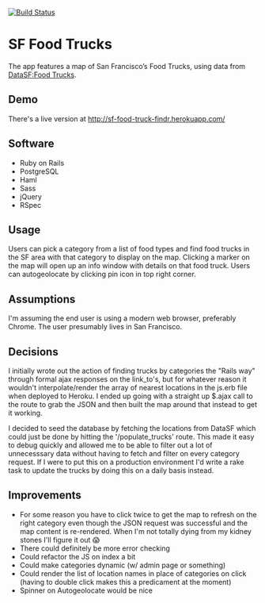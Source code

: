 [![Build Status](https://travis-ci.org/albab/sf-food-truck-finder.svg?branch=master)](https://travis-ci.org/albab/sf-food-truck-finder)
# SF Food Trucks
The app features a map of San Francisco’s Food Trucks, using data from [DataSF:Food Trucks](https://data.sfgov.org/Permitting/Mobile-Food-Facility-Permit/rqzj-sfat). 

## Demo
There's a live version at http://sf-food-truck-findr.herokuapp.com/

## Software
* Ruby on Rails
* PostgreSQL
* Haml
* Sass
* jQuery
* RSpec 

## Usage
Users can pick a category from a list of food types and find food trucks in the SF area with that category to display on the map. Clicking a marker on the map will open up an info window with details on that food truck. Users can autogeolocate by clicking pin icon in top right corner. 

## Assumptions
I'm assuming the end user is using a modern web browser, preferably Chrome. The user presumably lives in San Francisco.

## Decisions
I initially wrote out the action of finding trucks by categories the "Rails way" through formal ajax responses on the link_to's, but for whatever reason it wouldn't interpolate/render the array of nearest locations in the js.erb file when deployed to Heroku. I ended up going with a straight up $.ajax call to the route to grab the JSON and then built the map around that instead to get it working. 

I decided to seed the database by fetching the locations from DataSF which could just be done by hitting the '/populate_trucks' route. This made it easy to debug quickly and allowed me to be able to filter out a lot of unnecesssary data without having to fetch and filter on every category request. If I were to put this on a production environment I'd write a rake task to update the trucks by doing this on a daily basis instead.

## Improvements
* For some reason you have to click twice to get the map to refresh on the right category even though the JSON request was successful and the map content is re-rendered. When I'm not totally dying from my kidney stones I'll figure it out 😱
* There could definitely be more error checking
* Could refactor the JS on index a bit
* Could make categories dynamic (w/ admin page or something)
* Could render the list of location names in place of categories on click (having to double click makes this a predicament at the moment)
* Spinner on Autogeolocate would be nice

